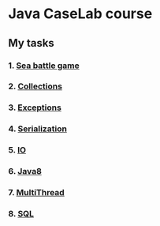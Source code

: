 # Java CaseLab course

## My tasks
### 1. [Sea battle game](https://github.com/ForwardMoth/Java-course/tree/sea_battle/sea-battle) 
### 2. [Collections](https://github.com/ForwardMoth/Java-course/tree/collections/collections)
### 3. [Exceptions](https://github.com/ForwardMoth/Java-course/tree/exceptions/exceptions)
### 4. [Serialization](https://github.com/ForwardMoth/Java-course/tree/serialization/serialization/src)
### 5. [IO](https://github.com/ForwardMoth/Java-course/tree/IO/IO/src)
### 6. [Java8](https://github.com/ForwardMoth/Java-course/tree/Java8/Java8/src)
### 7. [MultiThread](https://github.com/ForwardMoth/Java-course/tree/multithread/multithread/src)
### 8. [SQL](https://github.com/ForwardMoth/Java-course/tree/SQL/SQL)
